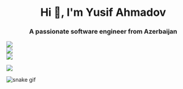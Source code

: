 
<h1 align="center">Hi 👋, I'm Yusif Ahmadov</h1>
<h3 align="center">A passionate software engineer from Azerbaijan</h3>

![](https://github-readme-stats.vercel.app/api?username=yusifahmadov&theme=dark&hide_border=false&include_all_commits=true&count_private=true)<br/>
![](https://github-readme-streak-stats.herokuapp.com/?user=yusifahmadov&theme=dark&hide_border=false)<br/>
![](https://github-readme-stats.vercel.app/api/top-langs/?username=yusifahmadov&theme=dark&hide_border=false&include_all_commits=true&count_private=true&layout=compact)


![](https://github-profile-trophy.vercel.app/?username=yusifahmadov&theme=radical&no-frame=true&no-bg=false&margin-w=4)



![snake gif](https://github.com/yusifahmadov/yusifahmadov/blob/output/github-contribution-grid-snake.gif)
